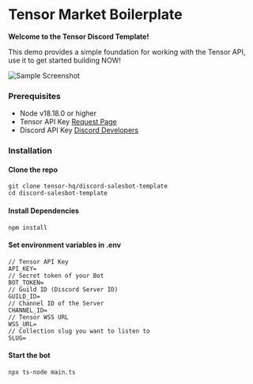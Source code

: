 # Tensor Market Boilerplate

**Welcome to the Tensor Discord Template!**

This demo provides a simple foundation for working with the Tensor API, use it to get started building NOW!

![Sample Screenshot]()

### Prerequisites

- Node v18.18.0 or higher
- Tensor API Key [Request Page](https://tensor.readme.io/page/tensor-api-form)
- Discord API Key [Discord Developers](https://discord.com/developers/applications)

### Installation

#### Clone the repo

```shell
git clone tensor-hq/discord-salesbot-template 
cd discord-salesbot-template 
```

#### Install Dependencies

```shell
npm install
```

#### Set environment variables in .env
```
// Tensor API Key
API_KEY=
// Secret token of your Bot
BOT_TOKEN=
// Guild ID (Discord Server ID)
GUILD_ID=
// Channel ID of the Server
CHANNEL_ID=
// Tensor WSS URL
WSS_URL=
// Collection slug you want to listen to
SLUG=
```

#### Start the bot

```
npx ts-node main.ts
```

